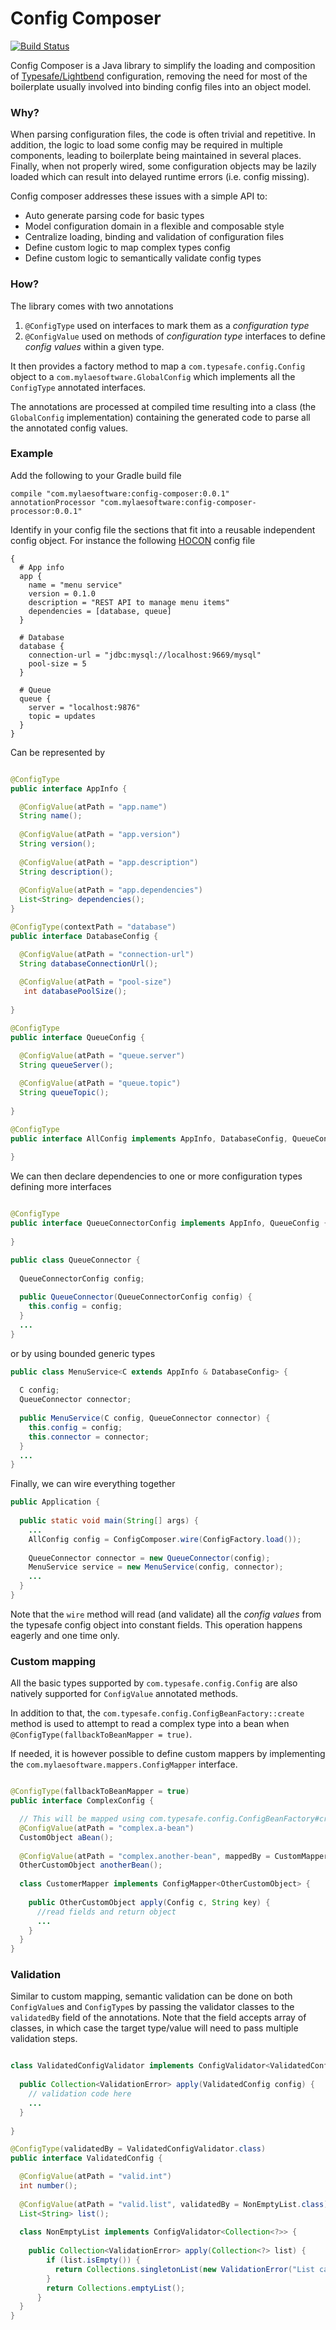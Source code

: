 
# Config Composer
[![Build Status](https://app.travis-ci.com/claudio-scandura/config-composer.svg?branch=master)](https://travis-ci.com/github/claudio-scandura/config-composer)

Config Composer is a Java library to simplify the loading and composition of [Typesafe/Lightbend](https://github.com/lightbend/config) configuration, removing the need for most of the boilerplate
usually involved into binding config files into an object model.

### Why?
When parsing configuration files, the code is often trivial and repetitive. In addition, the logic to load some config may be required in multiple components,
 leading to boilerplate being maintained in several places. 
 Finally, when not properly wired, some configuration objects may be lazily loaded which can result into delayed runtime errors (i.e. config missing). 

Config composer addresses these issues with a simple API to:

* Auto generate parsing code for basic types
* Model configuration domain in a flexible and composable style
* Centralize loading, binding and validation of configuration files
* Define custom logic to map complex types config
* Define custom logic to semantically validate config types

### How?
The library comes with two annotations

1) `@ConfigType` used on interfaces to mark them as a _configuration type_ 
2) `@ConfigValue` used on methods of _configuration type_ interfaces to define _config values_ within a given type.

It then provides a factory method to map a `com.typesafe.config.Config` object to a `com.mylaesoftware.GlobalConfig` which implements 
all the `ConfigType` annotated interfaces.

The annotations are processed at compiled time resulting into a class (the `GlobalConfig` implementation) containing the generated code to parse all the annotated config values.

### Example
Add the following to your Gradle build file

    compile "com.mylaesoftware:config-composer:0.0.1"
    annotationProcessor "com.mylaesoftware:config-composer-processor:0.0.1"

Identify in your config file the sections that fit into a reusable independent config object. For instance the following [HOCON](https://github.com/lightbend/config/blob/master/HOCON.md) config file

```hocon
{
  # App info
  app {
    name = "menu service"
    version = 0.1.0
    description = "REST API to manage menu items"
    dependencies = [database, queue]
  }
  
  # Database 
  database {
    connection-url = "jdbc:mysql://localhost:9669/mysql"
    pool-size = 5
  }
  
  # Queue
  queue {
    server = "localhost:9876"
    topic = updates
  }
}
``` 

Can be represented by

```java

@ConfigType
public interface AppInfo {

  @ConfigValue(atPath = "app.name")
  String name();
  
  @ConfigValue(atPath = "app.version")
  String version();
  
  @ConfigValue(atPath = "app.description")
  String description();
  
  @ConfigValue(atPath = "app.dependencies")
  List<String> dependencies();
}

@ConfigType(contextPath = "database")
public interface DatabaseConfig {

  @ConfigValue(atPath = "connection-url")
  String databaseConnectionUrl();
  
  @ConfigValue(atPath = "pool-size")
   int databasePoolSize();
    
}

@ConfigType
public interface QueueConfig {

  @ConfigValue(atPath = "queue.server")
  String queueServer();
  
  @ConfigValue(atPath = "queue.topic")
  String queueTopic();
    
}

@ConfigType
public interface AllConfig implements AppInfo, DatabaseConfig, QueueConfig { 
  
}
```

We can then declare dependencies to one or more configuration types defining more interfaces

```java

@ConfigType
public interface QueueConnectorConfig implements AppInfo, QueueConfig {
  
}

public class QueueConnector {
  
  QueueConnectorConfig config;
  
  public QueueConnector(QueueConnectorConfig config) {
    this.config = config;
  }
  ...
}
```

or by using bounded generic types
```java
public class MenuService<C extends AppInfo & DatabaseConfig> {
  
  C config;
  QueueConnector connector;
  
  public MenuService(C config, QueueConnector connector) {
    this.config = config;
    this.connector = connector;
  }
  ...
}
```

Finally, we can wire everything together

```java
public Application {
  
  public static void main(String[] args) {
    ...
    AllConfig config = ConfigComposer.wire(ConfigFactory.load());
    
    QueueConnector connector = new QueueConnector(config);
    MenuService service = new MenuService(config, connector);
    ...
  }
}
```

Note that the `wire` method will read (and validate) all the _config values_ from the typesafe config object into constant fields. This operation happens eagerly and one time only.

### Custom mapping
All the basic types supported by `com.typesafe.config.Config` are also natively supported for `ConfigValue` annotated methods.

In addition to that, the `com.typesafe.config.ConfigBeanFactory::create` method is used to attempt to read a complex type into a bean when 
`@ConfigType(fallbackToBeanMapper = true)`.

If needed, it is however possible to define custom mappers by implementing the `com.mylaesoftware.mappers.ConfigMapper` interface.

```java

@ConfigType(fallbackToBeanMapper = true)
public interface ComplexConfig {

  // This will be mapped using com.typesafe.config.ConfigBeanFactory#create
  @ConfigValue(atPath = "complex.a-bean")
  CustomObject aBean();
  
  @ConfigValue(atPath = "complex.another-bean", mappedBy = CustomMapper.class)
  OtherCustomObject anotherBean();
  
  class CustomerMapper implements ConfigMapper<OtherCustomObject> {
    
    public OtherCustomObject apply(Config c, String key) {
      //read fields and return object
      ...
    }
  }
}

```

### Validation
Similar to custom mapping, semantic validation can be done on both `ConfigValue`s and `ConfigType`s by passing the validator classes to the `validatedBy` 
field of the annotations. Note that the field accepts array of classes, in which case the target type/value will need to pass multiple validation steps.

```java

class ValidatedConfigValidator implements ConfigValidator<ValidatedConfig> {
  
  public Collection<ValidationError> apply(ValidatedConfig config) {
    // validation code here
    ...  
  }
  
}

@ConfigType(validatedBy = ValidatedConfigValidator.class)
public interface ValidatedConfig {

  @ConfigValue(atPath = "valid.int")
  int number();
  
  @ConfigValue(atPath = "valid.list", validatedBy = NonEmptyList.class)
  List<String> list();
  
  class NonEmptyList implements ConfigValidator<Collection<?>> {
    
    public Collection<ValidationError> apply(Collection<?> list) {
        if (list.isEmpty()) {
          return Collections.singletonList(new ValidationError("List cannot be empty"));
        }
        return Collections.emptyList();
      }
  }
}

```